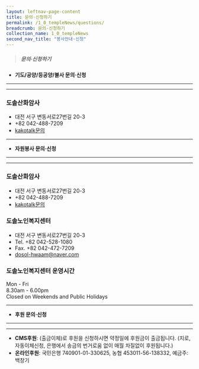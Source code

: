 ```yaml
---
layout: leftnav-page-content
title: 문의·신청하기
permalink: /1_0_templeNews/questions/
breadcrumb: 문의·신청하기
collection_name: 1_0_templeNews
second_nav_title: "봉사안내·신청"
---
```


> ##### **문의·신청하기**

* **기도/공양/등공양/불사 문의·신청**
---
---

### **도솔산화암사**
- 대전 서구 변동서로27번길 20-3 
- +82 042-488-7209
- [kakotalk문의](https://pf.kakao.com/_cBGaK/chat)

---

* **자원봉사 문의·신청**
---
---

### **도솔산화암사**
- 대전 서구 변동서로27번길 20-3 
- +82 042-488-7209
- [kakotalk문의](https://pf.kakao.com/_cBGaK/chat)


### **도솔노인복지센터**
- 대전 서구 변동서로27번길 20-3 
- Tel. +82 042-528-1080 
- Fax. +82 042-472-7209
- [dosol-hwaam@naver.com](mailto:dosol-hwaam@naver.com)


### **도솔노인복지센터 운영시간**
Mon - Fri <br>
8.30am - 6.00pm <br>
Closed on Weekends and Public Holidays <br>

---

* **후원 문의·신청**
---
---

- **CMS후원**: (출금이체)로 후원을 신청하시면 약정일에 후원금이 출금됩니다. (지로, 자동이체신청, 은행에서 송금의 번거로움 없이 매월 차질없이 후원됩니다.)
- **온라인후원**: 국민은행 740901-01-330625, 농협 453011-56-138332, 예금주: 백창기
